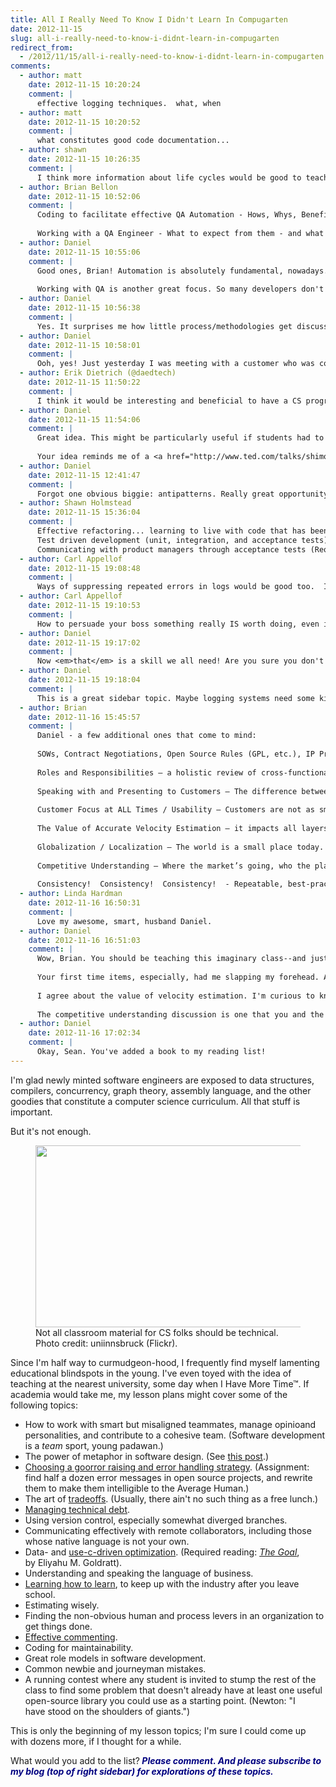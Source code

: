 ```yaml
---
title: All I Really Need To Know I Didn't Learn In Compugarten
date: 2012-11-15
slug: all-i-really-need-to-know-i-didnt-learn-in-compugarten
redirect_from:
  - /2012/11/15/all-i-really-need-to-know-i-didnt-learn-in-compugarten
comments:
  - author: matt
    date: 2012-11-15 10:20:24
    comment: |
      effective logging techniques.  what, when
  - author: matt
    date: 2012-11-15 10:20:52
    comment: |
      what constitutes good code documentation...
  - author: shawn
    date: 2012-11-15 10:26:35
    comment: |
      I think more information about life cycles would be good to teach, I was taught the basics, but we never went into waterfall or agile, or anything else for that matter.
  - author: Brian Bellon
    date: 2012-11-15 10:52:06
    comment: |
      Coding to facilitate effective QA Automation - Hows, Whys, Benefits
      
      Working with a QA Engineer - What to expect from them - and what should be expected of you as a developer.
  - author: Daniel
    date: 2012-11-15 10:55:06
    comment: |
      Good ones, Brian! Automation is absolutely fundamental, nowadays. And it's definitely the case that some codebases are easier to automate than others.
      
      Working with QA is another great focus. So many developers don't make interactions with testers as productive as they could be. Maybe you should come guest lecture to set us straight. :-)
  - author: Daniel
    date: 2012-11-15 10:56:38
    comment: |
      Yes. It surprises me how little process/methodologies get discussed. CS classes where you have team assignments might be a good way to expose students to pair programming, sprints and scrum masters, and the rest of that part of what we do.
  - author: Daniel
    date: 2012-11-15 10:58:01
    comment: |
      Ooh, yes! Just yesterday I was meeting with a customer who was complaining that at normal verbosity, our log files had way too much detail about certain routine operations. Knowing what to put in a log, when--and knowing how to make the info that's written as useful as possible--would be a great topic.
  - author: Erik Dietrich (@daedtech)
    date: 2012-11-15 11:50:22
    comment: |
      I think it would be interesting and beneficial to have a CS program where students started a project as freshmen and it extended beyond the "boundaries" of the semester long course.  There are a lot of good lessons to be learned from having to live with your code for months and years rather than days and maybe weeks.
  - author: Daniel
    date: 2012-11-15 11:54:06
    comment: |
      Great idea. This might be particularly useful if students had to collaborate on the code with others. Imagine seniors having freshmen edit their code, and trying to manage the mentoring and communication to keep the design pure.
      
      Your idea reminds me of a <a href="http://www.ted.com/talks/shimon_schocken_the_self_organizing_computer_course.html" rel="nofollow">TED talk</a> I saw recently. A professor decided to have students start by building logic gates, then integrated circuits, then CPUs, then a compiler and programming language, and finally a game. Very cool. I want to take that class.
  - author: Daniel
    date: 2012-11-15 12:41:47
    comment: |
      Forgot one obvious biggie: antipatterns. Really great opportunity to discuss lots of Dilbert cartoons. :-)
  - author: Shawn Holmstead
    date: 2012-11-15 15:36:04
    comment: |
      Effective refactoring... learning to live with code that has been around for a long time and how to make it better.  Putting in time in a schedule to refactor.
      Test driven development (unit, integration, and acceptance tests).
      Communicating with product managers through acceptance tests (Required Reading: <a href="http://www.amazon.com/Bridging-Communication-Gap-Specification-Acceptance/dp/0955683610" rel="nofollow">Bridging the Communication Gap</a>)
  - author: Carl Appellof
    date: 2012-11-15 19:08:48
    comment: |
      Ways of suppressing repeated errors in logs would be good too.  It does no good to fill a log with the same critical message 10,000 times in a row, even if the error occurs 10,000 times in one minute. Even better if you really CAN record all the errors in compact form, with a smart viewer.  I can't count the times I've asked a customer - "Could you run that failed backup one more time, but with the verbosity turned up just a little?"
  - author: Carl Appellof
    date: 2012-11-15 19:10:53
    comment: |
      How to persuade your boss something really IS worth doing, even if it's not in the schedule, not vetted by a product manager, and doesn't look cool on the surface.
  - author: Daniel
    date: 2012-11-15 19:17:02
    comment: |
      Now <em>that</em> is a skill we all need! Are you sure you don't want a career in politics? :-)
  - author: Daniel
    date: 2012-11-15 19:18:04
    comment: |
      This is a great sidebar topic. Maybe logging systems need some kind of a logIfThisHasntHappenedRecently() function. What ideas do you have about how to achieve this?
  - author: Brian
    date: 2012-11-16 15:45:57
    comment: |
      Daniel - a few additional ones that come to mind:
      
      SOWs, Contract Negotiations, Open Source Rules (GPL, etc.), IP Protection, Escrows, Legal issues - Engineers often get pulled into these areas but don’t have the formal background or introduction in many of these topics, aside from what they learn on the job. They will get pulled in at some point.
      
      Roles and Responsibilities – a holistic review of cross-functional players most engineers will interact with throughout their careers.  PGM, PM, Marketing, Sales, Architects, Account Managers, Legal, Support, Q/A, etc.  Building a good software product isn't the end of the line, it’s only the beginning.  Need to have a holistic view of how a functioning software company/division operates, who the players are, what their roles are, and how the rest of the business operates. 
      
      Speaking with and Presenting to Customers – The difference between the language of internal speak vs. external speak, tech speak vs, customer speak.  How to present and speak with customers, partners, OEMs.  What NOT to say is just as important as what to say.
      
      Customer Focus at ALL Times / Usability – Customers are not as smart as you are!  It’s a lot more difficult to take a complex problem and make it easy to understand than it is to take a simple problem and complicate the heck out of it.  There is always a tendency toward the latter – avoid that tendency if you want to sell your products to customers.
      
      The Value of Accurate Velocity Estimation – it impacts all layers of the business, from internal and external roadmap predictability, to budgets, to commitments with customers and partners, to revenues, to reputation, to image, to long-term viability and sustainability.
      
      Globalization / Localization – The world is a small place today.  Most engineers will need to understand good localization techniques and strategies as their products will be shipped all over the world, in a wide variety of different languages, markets, channels, etc.
      
      Competitive Understanding – Where the market’s going, who the players are, who is considered “the best” even if they’re not, what the analysts are saying, how to beat the competition.  NOTE:  It’s not always a technical answer.
      
      Consistency!  Consistency!  Consistency!  - Repeatable, best-practice processes that ensure the success of each release.  Plow improvements into the process with each successive release.  You’d be surprised how few companies actually have good process in place, or how many have no process whatsoever.  Fly-by-the-seat of your pants programming doesn't cut it, unless you’re building your own Angry Birds knockoff in your basement for iTunes.
  - author: Linda Hardman
    date: 2012-11-16 16:50:31
    comment: |
      Love my awesome, smart, husband Daniel.
  - author: Daniel
    date: 2012-11-16 16:51:03
    comment: |
      Wow, Brian. You should be teaching this imaginary class--and just with your list, I think there'd be material for a semester or two, easily.
      
      Your first time items, especially, had me slapping my forehead. All the legal issues around software development need to be more broadly understood. No doubt about it. And understanding what a healthy tech company looks like, in terms of all the different disciplines it takes to build a business, is absolutely critical.
      
      I agree about the value of velocity estimation. I'm curious to know what techniques you think have been the most helpful on that one; it still feels pretty elusive to me.
      
      The competitive understanding discussion is one that you and the rest of the gang from Symantec could talk about at length. Some of the price/performance analysis you did, (the beating-the-streets aspect, the research through IDC/Gartner databases, the linear regression, the analyst and customer calls), deserves to be legendary. It's too much of a well-kept secret.
  - author: Daniel
    date: 2012-11-16 17:02:34
    comment: |
      Okay, Sean. You've added a book to my reading list!
---
```

I'm glad newly minted software engineers are exposed to data structures, compilers, concurrency, graph theory, assembly language, and the other goodies that constitute a computer science curriculum. All that stuff is important.

But it's not enough.

<figure><img alt="" src="http://farm4.staticflickr.com/3439/3722413559_c3837314a2.jpg" width="500" height="291" /><figcaption>Not all classroom material for CS folks should be technical. Photo credit: uniinnsbruck (Flickr).</figcaption></figure>

Since I'm half way to curmudgeon-hood, I frequently find myself lamenting educational blindspots in the young. I've even toyed with the idea of teaching at the nearest university, some day when I Have More Time™. If academia would take me, my lesson plans might cover some of the following topics:
<ul>
	<li>How to work with smart but misaligned teammates, <!--more-->manage opinioand personalities, and contribute to a cohesive team. (Software development is a <em>team</em> sport, young padawan.)</li>
	<li>The power of metaphor in software design. (See <a title="Good Code Is Nd Right" href="good-code-is-named-right.md">this post</a>.)</li>
	<li><a title="Why Exceptions Aren’t Enough" href="why-exceptions-arent-enough.md">Choosing a goorror raising and error handling strategy</a>. (Assignment: find half a dozen error messages in open source projects, and rewrite them to make them intelligible to the Average Human.)</li>
	<li>The art of <a title="Good Code Is Balanced" href="good-code-is-balanced.md">tradeoffs</a>. (Usually, there ain't no such thing as a free lunch.)</li>
	<li><a title="Coping With Organizational Alzheimers" href="coping-with-organizational-alzheimers.md">Managing technical debt</a>.</li>
	<li>Using version control, especially somewhat diverged branches.</li>
	<li>Communicating effectively with remote collaborators, including those whose native language is not your own.</li>
	<li>Data- and <a title="Good Code Is Optimized" href="good-code-is-optimized.md">use-c-driven optimization</a>. (Required reading: <em><a class="zem_slink" title="The Goal: A Process of Ongoing Improvement" href="http://www.amazon.com/Goal-Process-Ongoing-Improvement/dp/0884271781%3FSubscriptionId%3D0G81C5DAZ03ZR9WH9X82%26tag%3Dzemanta-20%26linkCode%3Dxm2%26camp%3D2025%26creative%3D165953%26creativeASIN%3D0884271781" target="_blank" rel="amazon">The Goal</a></em>, by Eliyahu M. Goldratt).</li>
	<li>Understanding and speaking the language of business.</li>
	<li><a title="Six Learning Tips For Tech Folks" href="six-learning-tips-for-tech-folks.md">Learning how to learn</a>, to keep up with the industry after you leave school.</li>
	<li>Estimating wisely.</li>
	<li>Finding the non-obvious human and process levers in an organization to get things done.</li>
	<li><a title="// Comments on Comments" href="comments-on-comments.md">Effective commenting</a>.</li>
	<li>Coding for maintainability.</li>
	<li>Great role models in software development.</li>
	<li>Common newbie and journeyman mistakes.</li>
	<li>A running contest where any student is invited to stump the rest of the class to find some problem that doesn't already have at least one useful open-source library you could use as a starting point. (Newton: "I have stood on the shoulders of giants.")</li>
</ul>
This is only the beginning of my lesson topics; I'm sure I could come up with dozens more, if I thought for a while.

What would you add to the list?<strong> <span style="color:#000080;"><em>Please comment. And please subscribe to my blog (top of right sidebar) for explorations of these topics.</em></span></strong>
